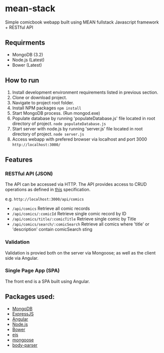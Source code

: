 # mean-stack

Simple comicbook webapp built using MEAN fullstack Javascript framework  + RESTful API

## Requirments

* MongoDB (3.2)
* Node.js (Latest)
* Bower (Latest)

## How to run

1. Install development environment requirements listed in previous section.
2. Clone or download project.
3. Navigate to project root folder.
4. Install NPM packages ``` npm install ```
5. Start MongoDB process. (Run mongod.exe)
6. Populate database by running 'populateDatabase.js' file located in root directory of project. ``` node populateDatabase.js ```
7. Start server with node.js by running 'server.js' file located in root directory of project. ``` node server.js ```
8. Access webapp with prefered browser via localhost and port 3000 ``` http://localhost:3000/ ```

## Features
### RESTful API (JSON)

The API can be accessed via HTTP.
The API provides access to CRUD operations as defined in [this](http://www.restapitutorial.com/lessons/httpmethods.html) specification.

e.g. ``` http://localhost:3000/api/comics ```

* ``` /api/comics ``` Retrieve all comic records
* ``` /api/comics/:comicId ``` Retrieve single comic record by ID
* ``` /api/comics/title/:comicTitle ``` Retrieve single comic by Title
* ``` /api/comics/search/:comicSearch ``` Retrieve all comics where 'title' or 'description' contain comicSearch sting

### Validation

Validation is provied both on the server via Mongoose; as well as the client side via Angular.

### Single Page App (SPA)

The front end is a SPA built using Angular.

## Packages used:

 * [MongoDB](https://www.mongodb.com/)
 * [ExpressJS](https://github.com/expressjs/express)
 * [Angular](https://github.com/angular/angular)
 * [Node.js](https://github.com/nodejs/node)
 * [Bower](https://github.com/bower/bower)
 * [ejs](https://github.com/tj/ejs)
 * [mongoose](https://github.com/Automattic/mongoose)
 * [body-parser](https://github.com/expressjs/body-parser)
